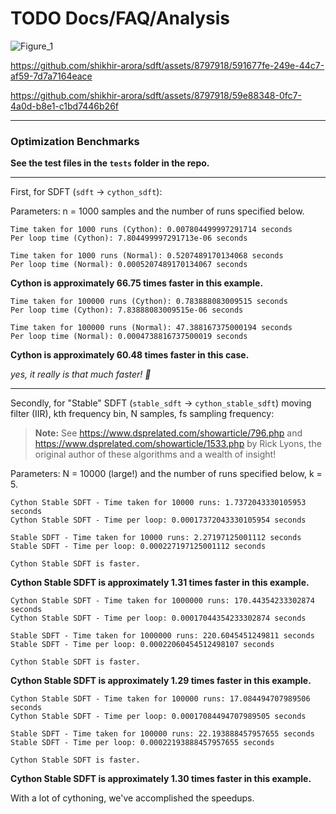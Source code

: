 # TODO Docs/FAQ/Analysis


![Figure_1](https://github.com/shikhir-arora/sdft/assets/8797918/ce7b2478-01fa-43af-a802-f9888f3f01e0) 


https://github.com/shikhir-arora/sdft/assets/8797918/591677fe-249e-44c7-af59-7d7a7164eace


https://github.com/shikhir-arora/sdft/assets/8797918/59e88348-0fc7-4a0d-b8e1-c1bd7446b26f


---


### Optimization Benchmarks

**See the test files in the `tests` folder in the repo.**

---

First, for SDFT (`sdft` -> `cython_sdft`):

Parameters: n = 1000 samples and the number of runs specified below.

```
Time taken for 1000 runs (Cython): 0.007804499997291714 seconds
Per loop time (Cython): 7.804499997291713e-06 seconds

Time taken for 1000 runs (Normal): 0.5207489170134068 seconds
Per loop time (Normal): 0.0005207489170134067 seconds
```
**Cython is approximately 66.75 times faster in this example.**

```
Time taken for 100000 runs (Cython): 0.783888083009515 seconds
Per loop time (Cython): 7.83888083009515e-06 seconds

Time taken for 100000 runs (Normal): 47.388167375000194 seconds
Per loop time (Normal): 0.0004738816737500019 seconds
```
**Cython is approximately 60.48 times faster in this case.**


*yes, it really is that much faster! 🙂* 

---

Secondly, for "Stable" SDFT (`stable_sdft` -> `cython_stable_sdft`)  moving filter (IIR), kth frequency bin, N samples, fs sampling frequency:

> **Note:** See https://www.dsprelated.com/showarticle/796.php and https://www.dsprelated.com/showarticle/1533.php by Rick Lyons, the original author of these algorithms and a wealth of insight!



Parameters: N = 10000 (large!) and the number of runs specified below, k = 5. 

```
Cython Stable SDFT - Time taken for 10000 runs: 1.7372043330105953 seconds
Cython Stable SDFT - Time per loop: 0.00017372043330105954 seconds

Stable SDFT - Time taken for 10000 runs: 2.27197125001112 seconds
Stable SDFT - Time per loop: 0.000227197125001112 seconds

Cython Stable SDFT is faster.
```
**Cython Stable SDFT is approximately 1.31 times faster in this example.**


```
Cython Stable SDFT - Time taken for 1000000 runs: 170.44354233302874 seconds
Cython Stable SDFT - Time per loop: 0.00017044354233302874 seconds

Stable SDFT - Time taken for 1000000 runs: 220.6045451249811 seconds
Stable SDFT - Time per loop: 0.00022060454512498107 seconds

Cython Stable SDFT is faster.
```
**Cython Stable SDFT is approximately 1.29 times faster in this example.**


```
Cython Stable SDFT - Time taken for 100000 runs: 17.084494707989506 seconds
Cython Stable SDFT - Time per loop: 0.00017084494707989505 seconds

Stable SDFT - Time taken for 100000 runs: 22.193888457957655 seconds
Stable SDFT - Time per loop: 0.00022193888457957655 seconds

Cython Stable SDFT is faster.
```
**Cython Stable SDFT is approximately 1.30 times faster in this example.**


With a lot of cythoning, we've accomplished the speedups.


